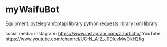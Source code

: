 # myWaifuBot
Equipment:
pytelegrambotapi library
python
requests library
lxml library

social media:
instagram: https://www.instagram.com/z.zarlicho/
YouTube: https://www.youtube.com/channel/UC-N_A-2_J09IuvMwOkH2fig
